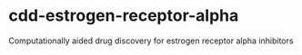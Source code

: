 # cdd-estrogen-receptor-alpha
Computationally aided drug discovery for estrogen receptor alpha inhibitors
